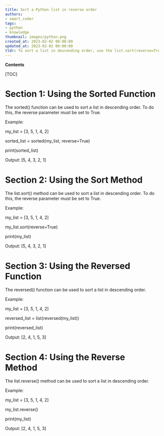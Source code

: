```yaml
---
title: Sort a Python list in reverse order
authors:
- smart_coder
tags:
- python
- knowledge
thumbnail: images/python.png
created_at: 2023-02-02 00:00:00
updated_at: 2023-02-02 00:00:00
tldr: To sort a list in descending order, use the list.sort(reverse=True) method.
---
```


**Contents**

[TOC]

# Section 1: Using the Sorted Function

The sorted() function can be used to sort a list in descending order. To do this, the reverse parameter must be set to True.

Example:

my_list = [3, 5, 1, 4, 2]

sorted_list = sorted(my_list, reverse=True)

print(sorted_list)

Output: [5, 4, 3, 2, 1]

# Section 2: Using the Sort Method

The list.sort() method can be used to sort a list in descending order. To do this, the reverse parameter must be set to True.

Example:

my_list = [3, 5, 1, 4, 2]

my_list.sort(reverse=True)

print(my_list)

Output: [5, 4, 3, 2, 1]

# Section 3: Using the Reversed Function

The reversed() function can be used to sort a list in descending order.

Example:

my_list = [3, 5, 1, 4, 2]

reversed_list = list(reversed(my_list))

print(reversed_list)

Output: [2, 4, 1, 5, 3]

# Section 4: Using the Reverse Method

The list.reverse() method can be used to sort a list in descending order.

Example:

my_list = [3, 5, 1, 4, 2]

my_list.reverse()

print(my_list)

Output: [2, 4, 1, 5, 3]

